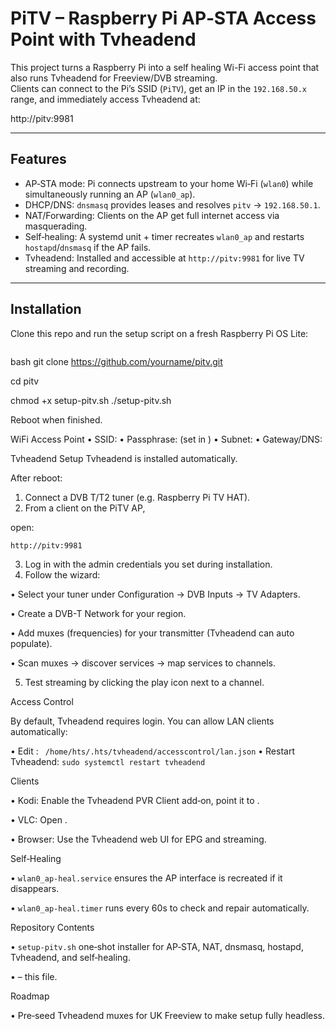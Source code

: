 # PiTV – Raspberry Pi AP‑STA Access Point with Tvheadend

This project turns a Raspberry Pi into a self healing Wi-Fi access point that also runs Tvheadend for Freeview/DVB streaming.  
Clients can connect to the Pi’s SSID (`PiTV`), get an IP in the `192.168.50.x` range, and immediately access Tvheadend at:

http://pitv:9981


---

## Features

- AP‑STA mode: Pi connects upstream to your home Wi‑Fi (`wlan0`) while simultaneously running an AP (`wlan0_ap`).
- DHCP/DNS: `dnsmasq` provides leases and resolves `pitv` → `192.168.50.1`.
- NAT/Forwarding: Clients on the AP get full internet access via masquerading.
- Self‑healing: A systemd unit + timer recreates `wlan0_ap` and restarts `hostapd`/`dnsmasq` if the AP fails.
- Tvheadend: Installed and accessible at `http://pitv:9981` for live TV streaming and recording.

---

## Installation

Clone this repo and run the setup script on a fresh Raspberry Pi OS Lite:

```
```
bash
git clone https://github.com/yourname/pitv.git

cd pitv

chmod +x setup-pitv.sh
./setup-pitv.sh

Reboot when finished.

WiFi Access Point
• 	SSID: 
• 	Passphrase:  (set in )
• 	Subnet: 
• 	Gateway/DNS: 

Tvheadend Setup
Tvheadend is installed automatically. 

After reboot:

1. 	Connect a DVB T/T2 tuner (e.g. Raspberry Pi TV HAT).
2. 	From a client on the PiTV AP, 

open:

```http://pitv:9981```

3. 	Log in with the admin credentials you set during installation.
4. 	Follow the wizard:

• 	Select your tuner under Configuration → DVB Inputs → TV Adapters.

• 	Create a DVB-T Network for your region.

• 	Add muxes (frequencies) for your transmitter (Tvheadend can auto populate).

• 	Scan muxes → discover services → map services to channels.

5. 	Test streaming by clicking the play icon next to a channel.

Access Control

By default, Tvheadend requires login. You can allow LAN clients automatically:

• 	Edit :
``` /home/hts/.hts/tvheadend/accesscontrol/lan.json```
• 	Restart Tvheadend:
```sudo systemctl restart tvheadend```

Clients

• 	Kodi: Enable the Tvheadend PVR Client add‑on, point it to .

• 	VLC: Open .

• 	Browser: Use the Tvheadend web UI for EPG and streaming.

Self‑Healing

• 	 `wlan0_ap-heal.service` ensures the AP interface is recreated if it disappears.

• 	 `wlan0_ap-heal.timer` runs every 60s to check and repair automatically.

Repository Contents

• 	 `setup-pitv.sh` one‑shot installer for AP‑STA, NAT, dnsmasq, hostapd, Tvheadend, and self‑healing.

• 	 – this file.

Roadmap

• 	Pre‑seed Tvheadend muxes for UK Freeview to make setup fully headless.